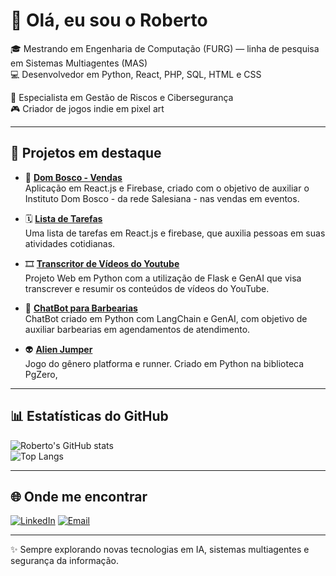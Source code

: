 # 👋 Olá, eu sou o Roberto

 🎓 Mestrando em Engenharia de Computação (FURG) — linha de pesquisa em Sistemas Multiagentes (MAS)  
 💻 Desenvolvedor em Python, React, PHP, SQL, HTML e CSS
 
 🔐 Especialista em Gestão de Riscos e Cibersegurança  
 🎮 Criador de jogos indie em pixel art  

---

## 🚀 Projetos em destaque

- 🏪 **[Dom Bosco - Vendas](https://github.com/ElAchkarx11/dom-bosco-3.0.git)**  
  Aplicação em React.js e Firebase, criado com o objetivo de auxiliar o Instituto Dom Bosco - da rede Salesiana - nas vendas em eventos.

- 🗓️ **[Lista de Tarefas](https://github.com/ElAchkarx11/lista-tarefas.git)**  
  Uma lista de tarefas em React.js e firebase, que auxilia pessoas em suas atividades cotidianas.

- 🎞️ **[Transcritor de Vídeos do Youtube](https://github.com/ElAchkarx11/transcritor_videos_youtube.git)**  
  Projeto Web em Python com a utilização de Flask e GenAI que visa transcrever e resumir os conteúdos de vídeos do YouTube.

- 🤖 **[ChatBot para Barbearias](https://github.com/ElAchkarx11/ChatBot_Barbearia.git)**  
  ChatBot criado em Python com LangChain e GenAI, com objetivo de auxiliar barbearias em agendamentos de atendimento.
  
- 👽 **[Alien Jumper](https://github.com/ElAchkarx11/Alien_Jumper-Python_game.git)**  
  Jogo do gênero platforma e runner. Criado em Python na biblioteca PgZero, 

---

## 📊 Estatísticas do GitHub

![Roberto's GitHub stats](https://github-readme-stats.vercel.app/api?username=elachkarx11&show_icons=true&theme=radical)  
![Top Langs](https://github-readme-stats.vercel.app/api/top-langs/?username=elachkarx11&layout=compact&theme=radical&hide=CMake,Yacc,C%2B%2B)


---

## 🌐 Onde me encontrar

[![LinkedIn](https://img.shields.io/badge/LinkedIn-blue?logo=linkedin&logoColor=white)](https://www.linkedin.com/in/roberto-naim-jarjoura-el-achkar-j%C3%BAnior-006ba0207)  [![Email](https://img.shields.io/badge/Email-red?logo=gmail&logoColor=white)](mailto:roberto.elachkar.junior@gmail.com)

---

✨ Sempre explorando novas tecnologias em IA, sistemas multiagentes e segurança da informação.
